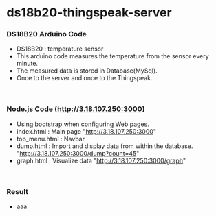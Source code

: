 # ds18b20-thingspeak-server

### DS18B20 Arduino Code
- DS18B20 : temperature sensor
- This arduino code measures the temperature from the sensor every minute.
- The measured data is stored in Database(MySql).
- Once to the server and once to the Thingspeak.
</br>

### Node.js Code (http://3.18.107.250:3000)
- Using bootstrap when configuring Web pages.
- index.html    : Main page       "http://3.18.107.250:3000"
- top_menu.html : Navbar
- dump.html     : Import and display data from within the database. "http://3.18.107.250:3000/dump?count=45"
- graph.html    : Visualize data  "http://3.18.107.250:3000/graph"
</br>

### Result
- aaa
